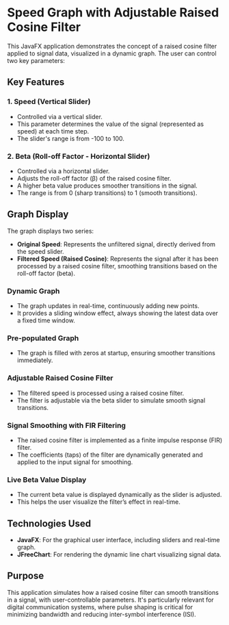 # Speed Graph with Adjustable Raised Cosine Filter

This JavaFX application demonstrates the concept of a raised cosine filter applied to signal data, visualized in a dynamic graph. The user can control two key parameters:

## Key Features

### 1. Speed (Vertical Slider)
- Controlled via a vertical slider.
- This parameter determines the value of the signal (represented as speed) at each time step.
- The slider's range is from -100 to 100.

### 2. Beta (Roll-off Factor - Horizontal Slider)
- Controlled via a horizontal slider.
- Adjusts the roll-off factor (β) of the raised cosine filter.
- A higher beta value produces smoother transitions in the signal.
- The range is from 0 (sharp transitions) to 1 (smooth transitions).

## Graph Display
The graph displays two series:
- **Original Speed**: Represents the unfiltered signal, directly derived from the speed slider.
- **Filtered Speed (Raised Cosine)**: Represents the signal after it has been processed by a raised cosine filter, smoothing transitions based on the roll-off factor (beta).

### Dynamic Graph
- The graph updates in real-time, continuously adding new points. 
- It provides a sliding window effect, always showing the latest data over a fixed time window.
  
### Pre-populated Graph
- The graph is filled with zeros at startup, ensuring smoother transitions immediately.

### Adjustable Raised Cosine Filter
- The filtered speed is processed using a raised cosine filter.
- The filter is adjustable via the beta slider to simulate smooth signal transitions.

### Signal Smoothing with FIR Filtering
- The raised cosine filter is implemented as a finite impulse response (FIR) filter.
- The coefficients (taps) of the filter are dynamically generated and applied to the input signal for smoothing.

### Live Beta Value Display
- The current beta value is displayed dynamically as the slider is adjusted.
- This helps the user visualize the filter’s effect in real-time.

## Technologies Used
- **JavaFX**: For the graphical user interface, including sliders and real-time graph.
- **JFreeChart**: For rendering the dynamic line chart visualizing signal data.

## Purpose
This application simulates how a raised cosine filter can smooth transitions in a signal, with user-controllable parameters. It's particularly relevant for digital communication systems, where pulse shaping is critical for minimizing bandwidth and reducing inter-symbol interference (ISI).
